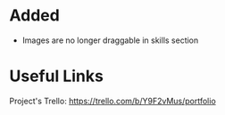 # Added
- Images are no longer draggable in skills section

# Useful Links
Project's Trello: https://trello.com/b/Y9F2vMus/portfolio